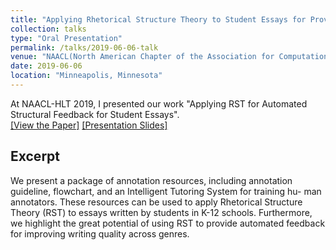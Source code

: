 ```yaml
---
title: "Applying Rhetorical Structure Theory to Student Essays for Providing Automated Writing Feedback"
collection: talks
type: "Oral Presentation"
permalink: /talks/2019-06-06-talk
venue: "NAACL(North American Chapter of the Association for Computational Linguistics)"
date: 2019-06-06
location: "Minneapolis, Minnesota"
---
```

At NAACL-HLT 2019, I presented our work "Applying RST for Automated Structural Feedback for Student Essays".  
[[View the Paper]](http://kexin-yang.github.io/files/NAACL2019Paper.pdf) [[Presentation Slides]](http://kexin-yang.github.io/files/slides_NAACL_ppt_0603.pdf)
## Excerpt
We present a package of annotation resources, including annotation guideline, flowchart, and an Intelligent Tutoring System for training hu- man annotators. These resources can be used to apply Rhetorical Structure Theory (RST) to essays written by students in K-12 schools. Furthermore, we highlight the great potential of using RST to provide automated feedback for improving writing quality across genres.
